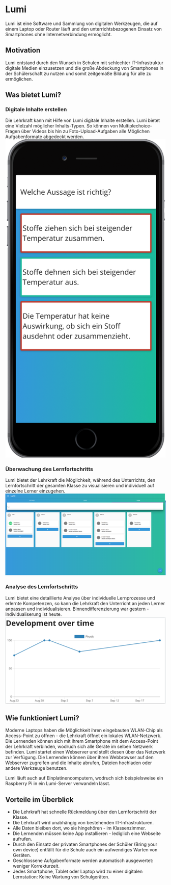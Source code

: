 # Lumi

Lumi ist eine Software und Sammlung von digitalen Werkzeugen, die auf einem Laptop oder Router läuft und den unterrichtsbezogenen Einsatz von Smartphones ohne Internetverbindung ermöglicht.

## Motivation

Lumi entstand durch den Wunsch in Schulen mit schlechter IT-Infrastruktur digitale Medien einzusetzen und die große Abdeckung von Smartphones in der Schülerschaft zu nutzen und somit zeitgemäße Bildung für alle zu ermöglichen.

## Was bietet Lumi?

### Digitale Inhalte erstellen

Die Lehrkraft kann mit Hilfe von Lumi digitale Inhalte erstellen. Lumi bietet eine Vielzahl möglicher Inhalts-Typen. So können von Multiplechoice-Fragen über Videos bis hin zu Foto-Upload-Aufgaben alle Möglichen Aufgabenformate abgedeckt werden.
![multiplechoice](../img/lumi_multiplechoice.png)

### Überwachung des Lernfortschritts

Lumi bietet der Lehrkraft die Möglichkeit, während des Unterrichts, den Lernfortschritt der gesamten Klasse zu visualisieren und individuell auf einzelne Lerner einzugehen.
![flow](../img/lumi_flow.png)

### Analyse des Lernfortschritts

Lumi bietet eine detaillierte Analyse über individuelle Lernprozesse und erlernte Kompetenzen, so kann die Lehrkraft den Unterricht an jeden Lerner anpassen und individualisieren. Binnendifferenzierung war gestern - Individualiserung ist heute.
![development](../img/lumi_development.png)

## Wie funktioniert Lumi?

Moderne Laptops haben die Möglichkeit ihren eingebauten WLAN-Chip als Access-Point zu öffnen - die Lehrkraft öffnet ein lokales WLAN-Netzwerk. Die Lernenden können sich mit ihrem Smartphone mit dem Access-Point der Lehrkraft verbinden, wodruch sich alle Geräte im selben Netzwerk befinden. Lumi startet einen Webserver und stellt diesen über das Netzwerk zur Verfügung. Die Lernenden können über ihren Webbrowser auf den Webserver zugreifen und die Inhalte abrufen, Dateien hochladen oder andere Werkzeuge benutzen.

Lumi läuft auch auf Einplatinencomputern, wodruch sich beispielsweise ein Raspberry Pi in ein Lumi-Server verwandeln lässt.

## Vorteile im Überblick

-   Die Lehrkraft hat schnelle Rückmeldung über den Lernfortschritt der Klasse.
-   Die Lehrkraft wird unabhängig von bestehenden IT-Infrastrukturen.
-   Alle Daten bleiben dort, wo sie hingehören - im Klassenzimmer.
-   Die Lernenden müssen keine App installieren - lediglich eine Webseite aufrufen.
-   Durch den Einsatz der privaten Smartphones der Schüler (Bring your own device) entfällt für die Schule auch ein aufwendiges Warten von Geräten.
-   Geschlossene Aufgabenformate werden automatisch ausgewertet: weniger Korrekturzeit.
-   Jedes Smartphone, Tablet oder Laptop wird zu einer digitalen Lernstation: Keine Wartung von Schulgeräten.
